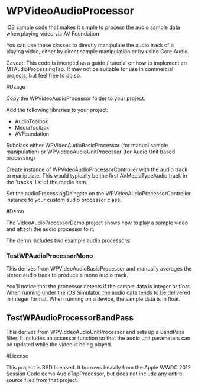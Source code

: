 WPVideoAudioProcessor
=====================

iOS sample code that makes it simple to process the audio sample data when playing video via AV Foundation

You can use these classes to directly manipulate the audio track of a playing video, either by direct sample manipulation or by using Core Audio.

Caveat: This code is intended as a guide / tutorial on how to implement an MTAudioProcessingTap. It may not be suitable for use in commercial projects, but feel free to do so.

#Usage

Copy the WPVideoAudioProcessor folder to your project.

Add the following libraries to your project:

* AudioToolbox
* MediaToolbox
* AVFoundation

Subclass either WPVideoAudioBasicProcessor (for manual sample manipulation) or WPViddeoAudioUnitProcessor (for Audio Unit based processing)

Create instance of WPVideoAudioProcessorController with the audio track to manipulate. This would typically be the first AVMediaTypeAudio track in the 'tracks' list of the media item.

Set the audioProcessingDelegate on the WPVideoAudioProcessorController instance to your custom audio processor class.

#Demo

The VideoAudioProcessorDemo project shows how to play a sample video and attach the audio processor to it.

The demo includes two example audio processors:

### TestWPAudioProcessorMono

This derives from WPVideoAudioBasicProcessor and manually averages the stereo audio track to produce a mono audio track.

You'll notice that the processor detects if the sample data is integer or float. When running under the iOS Simulator, the audio data tends to be delivered in integer format. When running on a device, the sample data is in float.

## TestWPAudioProcessorBandPass

This derives from WPViddeoAudioUnitProcessor and sets up a BandPass filter. It includes an accessor function so that the audio unit parameters can be updated while the video is being played.

#License

This project is BSD licensed. It borrows heavily from the Apple WWDC 2012 Session Code demo AudioTapProcessor, but does not include any entire source files from that project.



